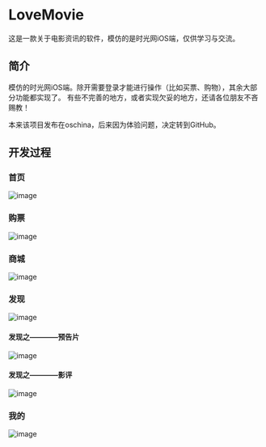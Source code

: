 # LoveMovie
这是一款关于电影资讯的软件，模仿的是时光网iOS端，仅供学习与交流。

## 简介
模仿的时光网iOS端。除开需要登录才能进行操作（比如买票、购物），其余大部分功能都实现了。
有些不完善的地方，或者实现欠妥的地方，还请各位朋友不吝赐教！

本来该项目发布在oschina，后来因为体验问题，决定转到GitHub。

## 开发过程

### 首页 
![image](https://github.com/xudingyang/LoveMovie/blob/master/pics/首页.jpeg)

### 购票
![image](https://github.com/xudingyang/LoveMovie/blob/master/pics/购票.jpeg)

### 商城
![image](https://github.com/xudingyang/LoveMovie/blob/master/pics/商城.jpeg)

### 发现
![image](https://github.com/xudingyang/LoveMovie/blob/master/pics/发现.jpeg)
#### 发现之————预告片
![image](https://github.com/xudingyang/LoveMovie/blob/master/pics/预告片.jpeg)
#### 发现之————影评
![image](https://github.com/xudingyang/LoveMovie/blob/master/pics/影评正文.jpeg)

### 我的
![image](https://github.com/xudingyang/LoveMovie/blob/master/pics/我的.jpeg)
